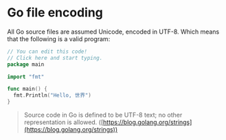 # Go file encoding

All Go source files are assumed Unicode, encoded in UTF-8. Which means that the following is a valid program:

```go
// You can edit this code!
// Click here and start typing.
package main

import "fmt"

func main() {
  fmt.Println("Hello, 世界")
}
```

> Source code in Go is defined to be UTF-8 text; no other representation is
> allowed. ([https://blog.golang.org/strings](https://blog.golang.org/strings))

